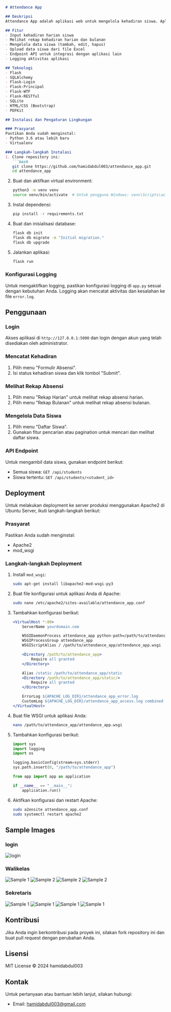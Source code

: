 ```markdown
# Attendance App

## Deskripsi
Attendance App adalah aplikasi web untuk mengelola kehadiran siswa. Aplikasi ini memungkinkan walikelas dan sekretaris untuk mencatat kehadiran siswa dan melihat rekap absensi harian dan bulanan.

## Fitur
- Input kehadiran harian siswa
- Melihat rekap kehadiran harian dan bulanan
- Mengelola data siswa (tambah, edit, hapus)
- Upload data siswa dari file Excel
- Endpoint API untuk integrasi dengan aplikasi lain
- Logging aktivitas aplikasi

## Teknologi
- Flask
- SQLAlchemy
- Flask-Login
- Flask-Principal
- Flask-WTF
- Flask-RESTful
- SQLite
- HTML/CSS (Bootstrap)
- PDFKit

## Instalasi dan Pengaturan Lingkungan

### Prasyarat
Pastikan Anda sudah menginstal:
- Python 3.6 atau lebih baru
- Virtualenv

### Langkah-langkah Instalasi
1. Clone repository ini:
   ```bash
   git clone https://github.com/hamidabdul003/attendance_app.git
   cd attendance_app
   ```

2. Buat dan aktifkan virtual environment:
   ```bash
   python3 -m venv venv
   source venv/bin/activate  # Untuk pengguna Windows: venv\Scripts\activate
   ```

3. Instal dependensi:
   ```bash
   pip install -r requirements.txt
   ```

4. Buat dan inisialisasi database:
   ```bash
   flask db init
   flask db migrate -m "Initial migration."
   flask db upgrade
   ```

5. Jalankan aplikasi:
   ```bash
   flask run
   ```

### Konfigurasi Logging
Untuk mengaktifkan logging, pastikan konfigurasi logging di `app.py` sesuai dengan kebutuhan Anda. Logging akan mencatat aktivitas dan kesalahan ke file `error.log`.

## Penggunaan

### Login
Akses aplikasi di `http://127.0.0.1:5000` dan login dengan akun yang telah disediakan oleh administrator.

### Mencatat Kehadiran
1. Pilih menu "Formulir Absensi".
2. Isi status kehadiran siswa dan klik tombol "Submit".

### Melihat Rekap Absensi
1. Pilih menu "Rekap Harian" untuk melihat rekap absensi harian.
2. Pilih menu "Rekap Bulanan" untuk melihat rekap absensi bulanan.

### Mengelola Data Siswa
1. Pilih menu "Daftar Siswa".
2. Gunakan fitur pencarian atau pagination untuk mencari dan melihat daftar siswa.

### API Endpoint
Untuk mengambil data siswa, gunakan endpoint berikut:
- Semua siswa: `GET /api/students`
- Siswa tertentu: `GET /api/students/<student_id>`

## Deployment
Untuk melakukan deployment ke server produksi menggunakan Apache2 di Ubuntu Server, ikuti langkah-langkah berikut:

### Prasyarat
Pastikan Anda sudah menginstal:
- Apache2
- mod_wsgi

### Langkah-langkah Deployment
1. Install `mod_wsgi`:
   ```bash
   sudo apt-get install libapache2-mod-wsgi-py3
   ```

2. Buat file konfigurasi untuk aplikasi Anda di Apache:
   ```bash
   sudo nano /etc/apache2/sites-available/attendance_app.conf
   ```

3. Tambahkan konfigurasi berikut:
   ```apache
   <VirtualHost *:80>
       ServerName yourdomain.com

       WSGIDaemonProcess attendance_app python-path=/path/to/attendance_app:/path/to/attendance_app/venv/lib/python3.8/site-packages
       WSGIProcessGroup attendance_app
       WSGIScriptAlias / /path/to/attendance_app/attendance_app.wsgi

       <Directory /path/to/attendance_app>
           Require all granted
       </Directory>

       Alias /static /path/to/attendance_app/static
       <Directory /path/to/attendance_app/static/>
           Require all granted
       </Directory>

       ErrorLog ${APACHE_LOG_DIR}/attendance_app_error.log
       CustomLog ${APACHE_LOG_DIR}/attendance_app_access.log combined
   </VirtualHost>
   ```

4. Buat file WSGI untuk aplikasi Anda:
   ```bash
   nano /path/to/attendance_app/attendance_app.wsgi
   ```

5. Tambahkan konfigurasi berikut:
   ```python
   import sys
   import logging
   import os

   logging.basicConfig(stream=sys.stderr)
   sys.path.insert(0, "/path/to/attendance_app")

   from app import app as application

   if __name__ == "__main__":
       application.run()
   ```

6. Aktifkan konfigurasi dan restart Apache:
   ```bash
   sudo a2ensite attendance_app.conf
   sudo systemctl restart apache2
   ```

## Sample Images

### login
![login](sample/login.png)

### Walikelas
![Sample 1](sample/walas1.png)
![Sample 2](sample/walas2.png)
![Sample 2](sample/walas3.png)
![Sample 2](sample/walas4.png)

### Sekretaris
![Sample 1](sample/sekre1.png)
![Sample 1](sample/sekre2.png)
![Sample 1](sample/sekre3.png)
![Sample 1](sample/sekre4.png)

## Kontribusi
Jika Anda ingin berkontribusi pada proyek ini, silakan fork repository ini dan buat pull request dengan perubahan Anda.

## Lisensi
MIT License © 2024 hamidabdul003

## Kontak
Untuk pertanyaan atau bantuan lebih lanjut, silakan hubungi:
- Email: hamidabdul003@gmail.com
```